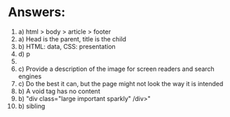 <!DOCTYPE html>
<html>
<head>
	<title>answers
	</title>
</head>
<body>
<h1>Answers:</h1>
<ol>
	<li>a) html > body > article > footer </li>
	<li>a) Head is the parent, title is the child </li>
	<li>b) HTML: data, CSS: presentation</li>
	<li>d) p </li>
	<li></li>
	<li>c) Provide a description of the image for screen readers and search engines </li>
	<li>c) Do the best it can, but the page might not look the way it is intended</li>
	<li>b) A void tag has no content</li>
	<li>b) "div class="large important sparkly" /div>" </li>
	<li>b) sibling</li>

</ol>

</body>
</html>